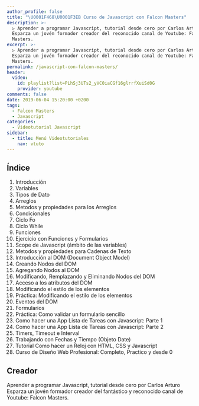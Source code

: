 ```yaml
---
author_profile: false
title: "\U0001F468‍\U0001F3EB Curso de Javascript con Falcon Masters"
description: >-
  ▷ Aprender a programar Javascript, tutorial desde cero por Carlos Arturo
  Esparza un jovén formador creador del reconocido canal de Youtube: Falcon
  Masters.
excerpt: >-
  ▷ Aprender a programar Javascript, tutorial desde cero por Carlos Arturo
  Esparza un jovén formador creador del reconocido canal de Youtube: Falcon
  Masters.
permalink: /javascript-con-falcon-masters/
header:
  video:
    id: playlist?list=PLhSj3UTs2_yVC0iaCGf16glrrfXuiSd0G
    provider: youtube
comments: false
date: 2019-06-04 15:20:00 +0200
tags:
  - Falcon Masters
  - Javascript
categories:
  - Videotutorial Javascript
sidebar:
  - title: Menú Videotutoriales
    nav: vtuto
---
```


## &Iacute;ndice

1. Introducci&oacute;n
2. Variables
3. Tipos de Dato
4. Arreglos
5. Metodos y propiedades para los Arreglos
6. Condicionales
7. Ciclo Fo
8. Ciclo While
9. Funciones
10. Ejercicio con Funciones y Formularios
11. Scope de Javascript (&aacute;mbito de las variables)
12. Metodos y propiedades para Cadenas de Texto
13. Introducci&oacute;n al DOM (Document Object Model)
14. Creando Nodos del DOM
15. Agregando Nodos al DOM
16. Modificando, Remplazando y Eliminando Nodos del DOM
17. Acceso a los atributos del DOM
18. Modificando el estilo de los elementos
19. Pr&aacute;ctica: Modificando el estilo de los elementos
20. Eventos del DOM
21. Formularios
22. Pr&aacute;ctica: Como validar un formulario sencillo
23. Como hacer una App Lista de Tareas con Javascript: Parte 1
24. Como hacer una App Lista de Tareas con Javascript: Parte 2
25. Timers, Timeout e Interval
26. Trabajando con Fechas y Tiempo (Objeto Date)
27. Tutorial Como hacer un Reloj con HTML, CSS y Javascript
28. Curso de Dise&ntilde;o Web Profesional: Completo, Practico y desde 0

## Creador

Aprender a programar Javascript, tutorial desde cero por Carlos Arturo Esparza un jov&eacute;n formador creador del fant&aacute;stico y reconocido canal de Youtube: Falcon Masters.